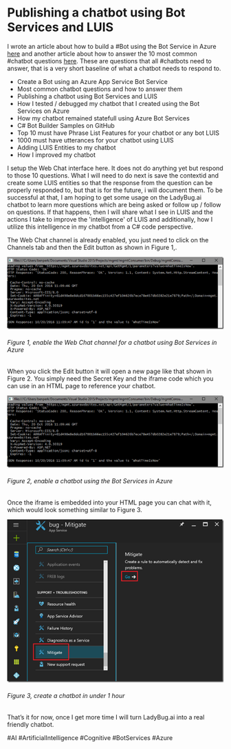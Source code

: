 # Publishing a chatbot using Bot Services and LUIS

I wrote an article about how to build a #Bot using the Bot Service in Azure [here][LINK1] and another article about how to answer the 10 most common #chatbot questions [here][LINK2].  These are questions that all #chatbots need to answer, that is a very short baseline of what a chatbot needs to respond to.

+ Create a Bot using an Azure App Service Bot Service
+ Most common chatbot questions and how to answer them
+ Publishing a chatbot using Bot Services and LUIS
+ How I tested / debugged my chatbot that I created using the Bot Services on Azure
+ How my chatbot remained statefull using Azure Bot Services
+ C# Bot Builder Samples on GitHub
+ Top 10 must have Phrase List Features for your chatbot or any bot LUIS
+ 1000 must have utterances for your chatbot using LUIS
+ Adding LUIS Entities to my chatbot
+ How I improved my chatbot

I setup the Web Chat interface here.  It does not do anything yet but respond to those 10 questions.  What I will need to do next is save the contextid and create some LUIS entities so that the response from the question can be properly responded to, but that is for the future, i will document them.  To be successful at that, I am hoping to get some usage on the LadyBug.ai chatbot to learn more questions which are being asked or follow up / follow on questions.  If that happens, then I will share what I see in LUIS and the actions I take to improve the 'intelligence' of LUIS and additionally, how I utilize this intelligence in my chatbot from a C# code perspective.

The Web Chat channel is already enabled, you just need to click on the Channels tab and then the Edit button as shown in Figure 1,.

![enable the Web Chat channel for a chatbot using Bot Services in Azure][FIGURE1]
###### Figure 1, enable the Web Chat channel for a chatbot using Bot Services in Azure

When you click the Edit button it will open a new page like that shown in Figure 2.  You simply need the Secret Key and the iframe code which you can use in an HTML page to reference your chatbot.

![enable a chatbot using the Bot Services in Azure][FIGURE2]
###### Figure 2, enable a chatbot using the Bot Services in Azure

Once the iframe is embedded into your HTML page you can chat with it, which would look something similar to Figure 3.

![create a chatbot in under 1 hour][FIGURE3]
###### Figure 3, create a chatbot in under 1 hour

That’s it for now, once I get more time I will turn LadyBug.ai into a real friendly chatbot.

#AI #ArtificialIntelligence #Cognitive #BotServices #Azure

[FIGURE1]: ../images/2016/msdn-1000.png "Figure 1, enable the Web Chat channel for a chatbot using Bot Services in Azure"
[FIGURE2]: ../images/2016/msdn-1000.png "Figure 2, enable a chatbot using the Bot Services in Azure"
[FIGURE3]: ../images/2016/msdn-1001.png "Figure 3, create a chatbot in under 1 hour"

[LINK1]: 2016-11-create-a-bot-using-an-azure-app-service-bot-service.md
[LINK2]: 2016-11-most-common-chatbot-questions-and-how-to-answer-them.md
